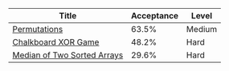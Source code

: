 | Title                                                                                    | Acceptance   | Level   |
|------------------------------------------------------------------------------------------|--------------|---------|
| [Permutations](https://leetcode.com/problems/permutations)                               | 63.5%        | Medium  |
| [Chalkboard XOR Game](https://leetcode.com/problems/chalkboard-xor-game)                 | 48.2%        | Hard    |
| [Median of Two Sorted Arrays](https://leetcode.com/problems/median-of-two-sorted-arrays) | 29.6%        | Hard    |